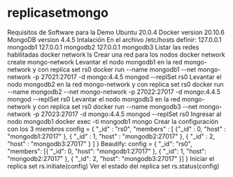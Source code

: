 # replicasetmongo

Requisitos de Software para la Demo
Ubuntu 20.0.4
Docker version 20.10.6
MongoDB version 4.4.5
Intalación
En el archivo /etc/hosts definir:
127.0.0.1	mongodb1
127.0.0.1	mongodb2
127.0.0.1	mongodb3
Listar las redes habilitadas
docker network ls
Crear una red para los nodos
docker network create mongo-network
Levantar el nodo mongodb1 en la red mongo-network y con replica set rs0
docker run --name  mongodb1 --net mongo-network -p 27021:27017 -d mongo:4.4.5 mongod --replSet rs0
Levantar el nodo mongodb2 en la red mongo-network y con replica set rs0
docker run --name  mongodb2 --net mongo-network -p 27022:27017 -d mongo:4.4.5 mongod --replSet rs0
Levantar el nodo mongodb3 en la red mongo-network y con replica set rs0
docker run --name  mongodb3 --net mongo-network -p 27023:27017 -d mongo:4.4.5 mongod --replSet rs0
Ingresar al nodo mongodb1
docker exec -ti mongodb1 mongo
Crear la configuración con los 3 miembros
config = { "_id" : "rs0", "members" : [ {"_id" : 0, "host" : "mongodb1:27017" }, { "_id" : 1, "host" : "mongodb2:27017" }, { "_id" : 2, "host" : "mongodb3:27017" } ] }
Beautify:
config = { 
 "_id": "rs0",
   "members": [{
       "_id": 0,
       "host": "mongodb1:27017"
   }, {
       "_id": 1,
       "host": "mongodb2:27017"
   }, {
       "_id": 2,
       "host": "mongodb3:27017"
   }]
}
Iniciar el replica set
rs.initiate(config)
Ver el estado del replica set
rs.status(config)

